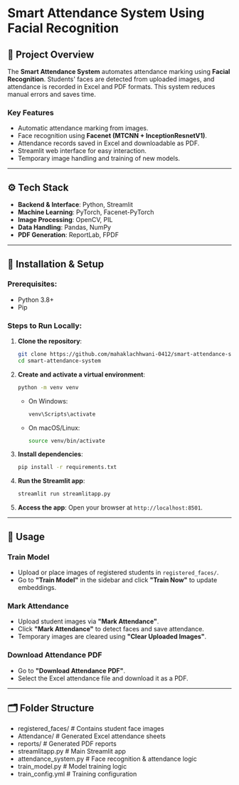 # Smart Attendance System Using Facial Recognition

## 📖 Project Overview

The **Smart Attendance System** automates attendance marking using **Facial Recognition**. Students' faces are detected from uploaded images, and attendance is recorded in Excel and PDF formats. This system reduces manual errors and saves time.

### Key Features
- Automatic attendance marking from images.
- Face recognition using **Facenet (MTCNN + InceptionResnetV1)**.
- Attendance records saved in Excel and downloadable as PDF.
- Streamlit web interface for easy interaction.
- Temporary image handling and training of new models.

---

## ⚙️ Tech Stack

- **Backend & Interface**: Python, Streamlit  
- **Machine Learning**: PyTorch, Facenet-PyTorch  
- **Image Processing**: OpenCV, PIL  
- **Data Handling**: Pandas, NumPy  
- **PDF Generation**: ReportLab, FPDF  

---

## 🔧 Installation & Setup

### Prerequisites:
- Python 3.8+
- Pip

### Steps to Run Locally:

1. **Clone the repository**:
    ```bash
    git clone https://github.com/mahaklachhwani-0412/smart-attendance-system.git
    cd smart-attendance-system
    ```

2. **Create and activate a virtual environment**:
    ```bash
    python -m venv venv
    ```
    - On Windows:
      ```bash
      venv\Scripts\activate
      ```
    - On macOS/Linux:
      ```bash
      source venv/bin/activate
      ```

3. **Install dependencies**:
    ```bash
    pip install -r requirements.txt
    ```

4. **Run the Streamlit app**:
    ```bash
    streamlit run streamlitapp.py
    ```

5. **Access the app**:
    Open your browser at `http://localhost:8501`.

---

## 📸 Usage

### **Train Model**
- Upload or place images of registered students in `registered_faces/`.
- Go to **"Train Model"** in the sidebar and click **"Train Now"** to update embeddings.

### **Mark Attendance**
- Upload student images via **"Mark Attendance"**.
- Click **"Mark Attendance"** to detect faces and save attendance.
- Temporary images are cleared using **"Clear Uploaded Images"**.

### **Download Attendance PDF**
- Go to **"Download Attendance PDF"**.
- Select the Excel attendance file and download it as a PDF.

---

## 🗂️ Folder Structure
- registered_faces/           # Contains student face images
- Attendance/                 # Generated Excel attendance sheets
- reports/                    # Generated PDF reports
- streamlitapp.py             # Main Streamlit app
- attendance_system.py        # Face recognition & attendance logic
- train_model.py              # Model training logic
- train_config.yml            # Training configuration

